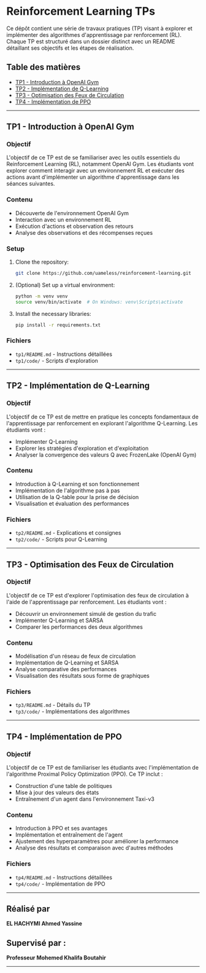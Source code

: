 # Reinforcement Learning TPs

Ce dépôt contient une série de travaux pratiques (TP) visant à explorer et implémenter des algorithmes d'apprentissage par renforcement (RL). Chaque TP est structuré dans un dossier distinct avec un README détaillant ses objectifs et les étapes de réalisation.

## Table des matières
- [TP1 - Introduction à OpenAI Gym](#tp1---introduction-à-openai-gym)
- [TP2 - Implémentation de Q-Learning](#tp2---implémentation-de-q-learning)
- [TP3 - Optimisation des Feux de Circulation](#tp3---optimisation-des-feux-de-circulation)
- [TP4 - Implémentation de PPO](#tp4---implémentation-de-ppo)

---

## TP1 - Introduction à OpenAI Gym

### Objectif
L'objectif de ce TP est de se familiariser avec les outils essentiels du Reinforcement Learning (RL), notamment OpenAI Gym. Les étudiants vont explorer comment interagir avec un environnement RL et exécuter des actions avant d'implémenter un algorithme d'apprentissage dans les séances suivantes.

### Contenu
- Découverte de l'environnement OpenAI Gym
- Interaction avec un environnement RL
- Exécution d'actions et observation des retours
- Analyse des observations et des récompenses reçues

### Setup
1. Clone the repository:
   ```bash
   git clone https://github.com/uameless/reinforcement-learning.git
   ```
2. (Optional) Set up a virtual environment:
   ```bash
   python -m venv venv
   source venv/bin/activate  # On Windows: venv\Scripts\activate
   ```
3. Install the necessary libraries:
   ```bash
   pip install -r requirements.txt
   ```

### Fichiers
- `tp1/README.md` - Instructions détaillées
- `tp1/code/` - Scripts d'exploration

---

## TP2 - Implémentation de Q-Learning

### Objectif
L'objectif de ce TP est de mettre en pratique les concepts fondamentaux de l'apprentissage par renforcement en explorant l'algorithme Q-Learning. Les étudiants vont :
- Implémenter Q-Learning
- Explorer les stratégies d'exploration et d'exploitation
- Analyser la convergence des valeurs Q avec FrozenLake (OpenAI Gym)

### Contenu
- Introduction à Q-Learning et son fonctionnement
- Implémentation de l'algorithme pas à pas
- Utilisation de la Q-table pour la prise de décision
- Visualisation et évaluation des performances

### Fichiers
- `tp2/README.md` - Explications et consignes
- `tp2/code/` - Scripts pour Q-Learning

---

## TP3 - Optimisation des Feux de Circulation

### Objectif
L'objectif de ce TP est d'explorer l'optimisation des feux de circulation à l'aide de l'apprentissage par renforcement. Les étudiants vont :
- Découvrir un environnement simulé de gestion du trafic
- Implémenter Q-Learning et SARSA
- Comparer les performances des deux algorithmes

### Contenu
- Modélisation d'un réseau de feux de circulation
- Implémentation de Q-Learning et SARSA
- Analyse comparative des performances
- Visualisation des résultats sous forme de graphiques

### Fichiers
- `tp3/README.md` - Détails du TP
- `tp3/code/` - Implémentations des algorithmes

---

## TP4 - Implémentation de PPO

### Objectif
L'objectif de ce TP est de familiariser les étudiants avec l'implémentation de l'algorithme Proximal Policy Optimization (PPO). Ce TP inclut :
- Construction d'une table de politiques
- Mise à jour des valeurs des états
- Entraînement d'un agent dans l'environnement Taxi-v3

### Contenu
- Introduction à PPO et ses avantages
- Implémentation et entraînement de l'agent
- Ajustement des hyperparamètres pour améliorer la performance
- Analyse des résultats et comparaison avec d'autres méthodes

### Fichiers
- `tp4/README.md` - Instructions détaillées
- `tp4/code/` - Implémentation de PPO

---

## Réalisé par
**EL HACHYMI Ahmed Yassine**

## Supervisé par :
**Professeur Mohemed Khalifa Boutahir**

---
